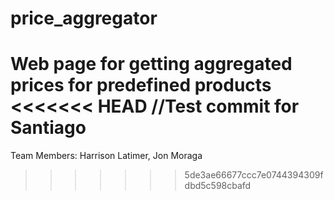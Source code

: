 # price_aggregator
Web page for getting aggregated prices for predefined products
<<<<<<< HEAD
//Test commit for Santiago
=======
Team Members: Harrison Latimer, Jon Moraga
>>>>>>> 5de3ae66677ccc7e0744394309fdbd5c598cbafd

